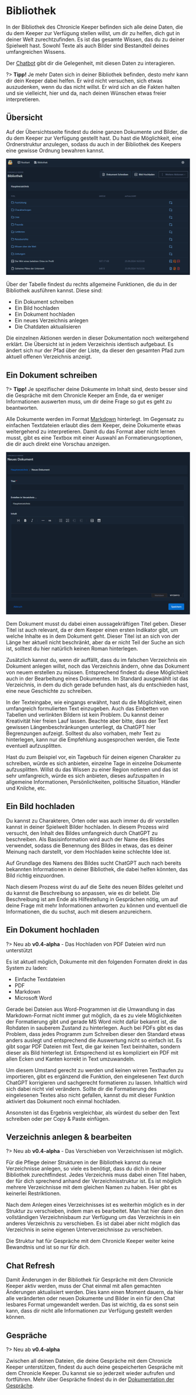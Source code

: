 # Bibliothek

In der Bibliothek des Chronicle Keeper befinden sich alle deine Daten, die du dem Keeper zur Verfügung stellen willst,
um dir zu helfen, dich gut in deiner Welt zurechtzufinden. Es ist das gesamte Wissen, das du zu deiner Spielwelt hast.
Sowohl Texte als auch Bilder sind Bestandteil deines umfangreichen Wissens.

Der [Chatbot](chatbot) gibt dir die Gelegenheit, mit diesen Daten zu interagieren.

?> **Tipp!** Je mehr Daten sich in deiner Bibliothek befinden, desto mehr kann dir dein Keeper dabei helfen. Er wird
nicht versuchen, sich etwas auszudenken, wenn du das nicht willst. Er wird sich an die Fakten halten und sie vielleicht,
hier und da, nach deinen Wünschen etwas freier interpretieren.

## Übersicht

Auf der Übersichtsseite findest du deine ganzen Dokumente und Bilder, die du dem Keeper zur Verfügung gestellt hast. Du
hast die Möglichkeit, eine Ordnerstruktur anzulegen, sodass du auch in der Bibliothek des Keepers eine gewisse Ordnung
bewahren kannst.

![Übersicht Screenshot](_media/library/main_overview.png)

Über der Tabelle findest du rechts allgemeine Funktionen, die du in der Bibliothek ausführen kannst. Diese sind:

- Ein Dokument schreiben
- Ein Bild hochladen
- Ein Dokument hochladen
- Ein neues Verzeichnis anlegen
- Die Chatdaten aktualisieren

Die einzelnen Aktionen werden in dieser Dokumentation noch weitergehend erklärt. Die Übersicht ist in jedem Verzeichnis
identisch aufgebaut. Es ändert sich nur der Pfad über der Liste, da dieser den gesamten Pfad zum aktuell offenen
Verzeichnis anzeigt.

## Ein Dokument schreiben

?> **Tipp!** Je spezifischer deine Dokumente im Inhalt sind, desto besser sind die Gespräche mit dem Chronicle Keeper
am Ende, da er weniger Informationen auswerten muss, um dir deine Frage so gut es geht zu beantworten.

Alle Dokumente werden im Format [Markdown](https://de.wikipedia.org/wiki/Markdown) hinterlegt. Im Gegensatz zu einfachen
Textdateien erlaubt dies dem Keeper, deine Dokumente etwas weitergehend zu interpretieren. Damit du das Format aber nicht
lernen musst, gibt es eine Textbox mit einer Auswahl an Formatierungsoptionen, die dir auch direkt eine Vorschau anzeigen.

![Dokument Schreiben Screenshot](_media/library/document_create.png)

Dem Dokument musst du dabei einen aussagekräftigen Titel geben. Dieser Titel ist auch relevant, da er dem Keeper einen
ersten Indikator gibt, um welche Inhalte es in dem Dokument geht. Dieser Titel ist an sich von der Länge her aktuell nicht beschränkt, aber da er nicht Teil der Suche an sich ist, solltest du hier natürlich keinen Roman hinterlegen.

Zusätzlich kannst du, wenn dir auffällt, dass du im falschen Verzeichnis ein Dokument anlegen willst, noch das Verzeichnis
ändern, ohne das Dokument von neuem erstellen zu müssen. Entsprechend findest du diese Möglichkeit auch in der Bearbeitung
eines Dokumentes. Im Standard ausgewählt ist das Verzeichnis, in dem du dich gerade befunden hast, als du entschieden
hast, eine neue Geschichte zu schreiben.

In der Texteingabe, wie eingangs erwähnt, hast du die Möglichkeit, einen umfangreich formulierten Text einzugeben. Auch
das Einbetten von Tabellen und verlinkten Bildern ist kein Problem. Du kannst deiner Kreativität hier freien Lauf lassen.
Beachte aber bitte, dass der Text gewissen Längenbeschränkungen unterliegt, da ChatGPT hier Begrenzungen aufzeigt.
Solltest du also vorhaben, mehr Text zu hinterlegen, kann nur die Empfehlung ausgesprochen werden, die Texte eventuell
aufzusplitten.

Hast du zum Beispiel vor, ein Tagebuch für deinen eigenen Charakter zu schreiben, würde es sich anbieten, einzelne Tage
in einzelne Dokumente aufzusplitten. Willst du das Wissen zu einer Region notieren und das ist sehr umfangreich, würde
es sich anbieten, dieses aufzuspalten in allgemeine Informationen, Persönlichkeiten, politische Situation, Händler und
Knilche, etc.

## Ein Bild hochladen

Du kannst zu Charakteren, Orten oder was auch immer du dir vorstellen kannst in deiner Spielwelt Bilder hochladen.
In diesem Prozess wird versucht, den Inhalt des Bildes umfangreich durch ChatGPT zu beschreiben. Als Basisinformation
wird auch der Name des Bildes verwendet, sodass die Benennung des Bildes in etwas, das es deiner Meinung nach
darstellt, vor dem Hochladen keine schlechte Idee ist.

Auf Grundlage des Namens des Bildes sucht ChatGPT auch nach bereits bekannten Informationen in deiner Bibliothek, die
dabei helfen könnten, das Bild richtig einzuordnen.

Nach diesem Prozess wirst du auf die Seite des neuen Bildes geleitet und du kannst die Beschreibung so anpassen, wie es
dir beliebt. Die Beschreibung ist am Ende als Hilfestellung in Gesprächen nötig, um auf deine Frage mit mehr
Informationen antworten zu können und eventuell die Informationen, die du suchst, auch mit diesem anzureichern.

## Ein Dokument hochladen

?> Neu ab **v0.4-alpha** - Das Hochladen von PDF Dateien wird nun unterstützt

Es ist aktuell möglich, Dokumente mit den folgenden Formaten direkt in das System zu laden:

- Einfache Textdateien
- PDF
- Markdown
- Microsoft Word

Gerade bei Dateien aus Word-Programmen ist die Umwandlung in das Markdown-Format nicht immer gut möglich, da es zu
viele Möglichkeiten der Formatierung gibt und gerade MS Word nicht dafür bekannt ist, die Rohdaten in sauberem Zustand
zu hinterlegen. Auch bei PDFs gibt es das Problem, dass jedes Programm zum Schreiben dieser den Standard etwas anders
auslegt und entsprechend die Auswertung nicht so einfach ist. Es gibt sogar PDF Dateien mit Text, die gar keinen Text
beinhalten, sondern dieser als Bild hinterlegt ist. Entsprechend ist es kompliziert ein PDF mit allen Ecken und Kanten
korrekt in Text umzuwandeln.

Um diesem Umstand gerecht zu werden und keinen wirren Texthaufen zu importieren, gibt es ergänzend die Funktion, den
eingelesenen Text durch ChatGPT korrigieren und sachgerecht formatieren zu lassen. Inhaltlich wird sich dabei nicht
viel verändern. Sollte dir die Formatierung des eingelesenen Textes also nicht gefallen, kannst du mit dieser Funktion
aktiviert das Dokument noch einmal hochladen.

Ansonsten ist das Ergebnis vergleichbar, als würdest du selber den Text schreiben oder per Copy & Paste einfügen.

## Verzeichnis anlegen & bearbeiten

?> Neu ab **v0.4-alpha** - Das Verschieben von Verzeichnissen ist möglich.

Für die Pflege deiner Strukturen in der Bibliothek kannst du neue Verzeichnisse anlegen, so viele es benötigt, dass du
dich in deiner Bibliothek zurechtfindest. Jedes Verzeichnis muss dabei einen Titel haben, der für dich sprechend
anhand der Verzeichnisstruktur ist. Es ist möglich mehrere Verzeichnisse mit dem gleichen Namen zu haben. Hier gibt es
keinerlei Restriktionen.

Nach dem Anlegen eines Verzeichnisses ist es weiterhin möglich es in der Struktur zu verschieben, indem man es bearbeitet.
Man hat hier dann den vollständigen Verzeichnisbaum zur Verfügung um das Verzeichnis in ein anderes Verzeichnis zu
verschieben. Es ist dabei aber nicht möglich das Verzeichnis in seine eigenen Unterverzeichnisse zu verschieben.

Die Struktur hat für Gespräche mit dem Chronicle Keeper weiter keine Bewandtnis und ist so nur für dich.

## Chat Refresh

Damit Änderungen in der Bibliothek für Gespräche mit dem Chronicle Keeper aktiv werden, muss der Chat einmal mit allen
gemachten Änderungen aktualisiert werden. Dies kann einen Moment dauern, da hier alle veränderten oder neuen Dokumente
und Bilder in ein für den Chat lesbares Format umgewandelt werden. Das ist wichtig, da es sonst sein kann, dass dir
nicht alle Informationen zur Verfügung gestellt werden können.

## Gespräche

?> Neu ab **v0.4-alpha**

Zwischen all deinen Dateien, die deine Gespräche mit dem Chronicle Keeper unterstützen, findest du auch deine
gespeicherten Gespräche mit dem Chronicle Keeper. Du kannst sie so jederzeit wieder aufrufen und fortführen. Mehr über
Gespräche findest du in der [Dokumentation der Gespräche](chatbot).
